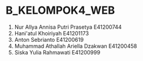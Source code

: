 # B_KELOMPOK4_WEB
1. Nur Allya Annisa Putri Prasetya E41200744 
2. Hani'atul Khoiriyah E41201173 
3. Anton Sebrianto E41200619 
4. Muhammad Athallah Ariella Dzakwan E41200458 
5. Siska Yulia Rahmawati E41200999
